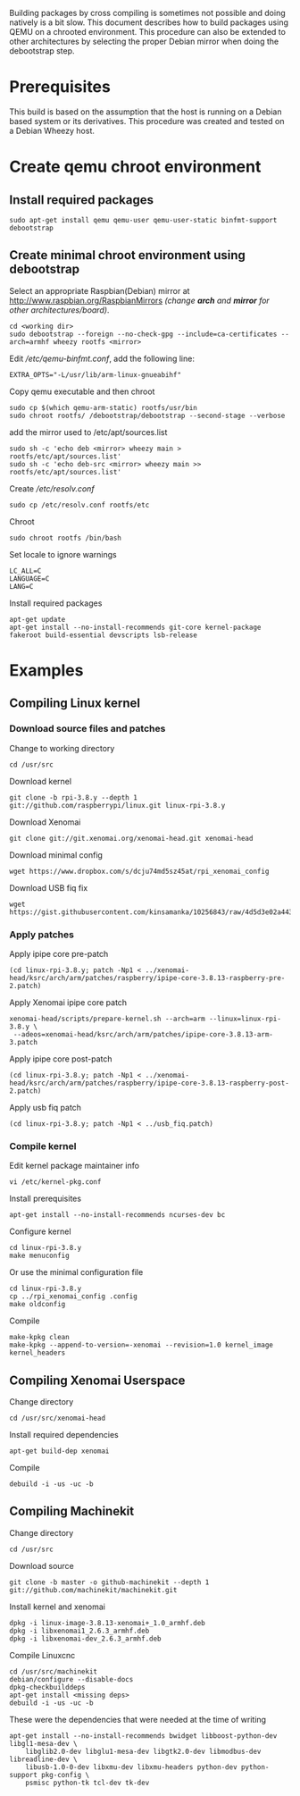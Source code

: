 Building packages by cross compiling is sometimes not possible and doing natively is a bit slow. This document describes how to build packages using QEMU on a chrooted environment. This procedure can also be extended to other architectures by selecting the proper Debian mirror when doing the debootstrap step.

# Prerequisites #
This build is based on the assumption that the host is running on a Debian based system or its derivatives. This procedure was created and tested on a Debian Wheezy host.
# Create qemu chroot environment #
## Install required packages ##
```
sudo apt-get install qemu qemu-user qemu-user-static binfmt-support debootstrap
```
## Create minimal chroot environment using debootstrap ##
Select an appropriate Raspbian(Debian) mirror at http://www.raspbian.org/RaspbianMirrors
_(change **arch** and **mirror** for other architectures/board)_.
```
cd <working dir>
sudo debootstrap --foreign --no-check-gpg --include=ca-certificates --arch=armhf wheezy rootfs <mirror>
```
Edit _/etc/qemu-binfmt.conf_, add the following line:
```
EXTRA_OPTS="-L/usr/lib/arm-linux-gnueabihf"
```
Copy qemu executable and then chroot
```
sudo cp $(which qemu-arm-static) rootfs/usr/bin
sudo chroot rootfs/ /debootstrap/debootstrap --second-stage --verbose
```
add the mirror used to /etc/apt/sources.list
```
sudo sh -c 'echo deb <mirror> wheezy main > rootfs/etc/apt/sources.list'
sudo sh -c 'echo deb-src <mirror> wheezy main >> rootfs/etc/apt/sources.list'
```
Create _/etc/resolv.conf_
```
sudo cp /etc/resolv.conf rootfs/etc
```
Chroot
```
sudo chroot rootfs /bin/bash
```
Set locale to ignore warnings
```
LC_ALL=C
LANGUAGE=C
LANG=C
```
Install required packages
```
apt-get update
apt-get install --no-install-recommends git-core kernel-package fakeroot build-essential devscripts lsb-release
```
# Examples #
## Compiling Linux kernel ##
### Download source files and patches ###
Change to working directory
```
cd /usr/src
```
Download kernel
```
git clone -b rpi-3.8.y --depth 1 git://github.com/raspberrypi/linux.git linux-rpi-3.8.y
```
Download Xenomai
```
git clone git://git.xenomai.org/xenomai-head.git xenomai-head
```
Download minimal config
```
wget https://www.dropbox.com/s/dcju74md5sz45at/rpi_xenomai_config
```
Download USB fiq fix
```
wget https://gist.githubusercontent.com/kinsamanka/10256843/raw/4d5d3e02a443e4d17d9b82a1fe027ef17fb14470/usb_fiq.patch
```
### Apply patches ###
Apply ipipe core pre-patch
```
(cd linux-rpi-3.8.y; patch -Np1 < ../xenomai-head/ksrc/arch/arm/patches/raspberry/ipipe-core-3.8.13-raspberry-pre-2.patch)
```
Apply Xenomai ipipe core patch
```
xenomai-head/scripts/prepare-kernel.sh --arch=arm --linux=linux-rpi-3.8.y \
 --adeos=xenomai-head/ksrc/arch/arm/patches/ipipe-core-3.8.13-arm-3.patch
```
Apply ipipe core post-patch
```
(cd linux-rpi-3.8.y; patch -Np1 < ../xenomai-head/ksrc/arch/arm/patches/raspberry/ipipe-core-3.8.13-raspberry-post-2.patch)
```
Apply usb fiq patch
```
(cd linux-rpi-3.8.y; patch -Np1 < ../usb_fiq.patch)
```
### Compile kernel ###
Edit kernel package maintainer info
```
vi /etc/kernel-pkg.conf
```
Install prerequisites
```
apt-get install --no-install-recommends ncurses-dev bc
```
Configure kernel
```
cd linux-rpi-3.8.y
make menuconfig
```
Or use the minimal configuration file
```
cd linux-rpi-3.8.y
cp ../rpi_xenomai_config .config
make oldconfig
```
Compile
```
make-kpkg clean
make-kpkg --append-to-version=-xenomai --revision=1.0 kernel_image kernel_headers
```
## Compiling Xenomai Userspace ##
Change directory
```
cd /usr/src/xenomai-head
```
Install required dependencies
```
apt-get build-dep xenomai
```
Compile
```
debuild -i -us -uc -b
```
## Compiling Machinekit ##
Change directory
```
cd /usr/src
```
Download source
```
git clone -b master -o github-machinekit --depth 1 git://github.com/machinekit/machinekit.git
```
Install kernel and xenomai
```
dpkg -i linux-image-3.8.13-xenomai+_1.0_armhf.deb
dpkg -i libxenomai1_2.6.3_armhf.deb
dpkg -i libxenomai-dev_2.6.3_armhf.deb
```
Compile Linuxcnc
```
cd /usr/src/machinekit
debian/configure --disable-docs
dpkg-checkbuilddeps
apt-get install <missing deps>
debuild -i -us -uc -b
```
These were the dependencies that were needed at the time of writing
```
apt-get install --no-install-recommends bwidget libboost-python-dev libgl1-mesa-dev \
	libglib2.0-dev libglu1-mesa-dev libgtk2.0-dev libmodbus-dev libreadline-dev \
	libusb-1.0-0-dev libxmu-dev libxmu-headers python-dev python-support pkg-config \
	psmisc python-tk tcl-dev tk-dev

```
